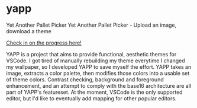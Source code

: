 # yapp

Yet Another Pallet Picker
Yet Another Pallet Picker - Upload an image, download a theme

[Check in on the progress here!](https://dylanorgeron.github.io/yapp)

YAPP is a project that aims to provide functional, aesthetic themes for VSCode. I got tired
of manually rebuilding my theme everytime I changed my wallpaper, so I developed YAPP to save
myself the effort. YAPP takes an image, extracts a color palette, then modifies those colors
into a usable set of theme colors. Contrast checking, background and foreground enhancement,
and an attempt to comply with the base16 architecture are all part of YAPP's featureset. At 
the moment, VSCode is the only supported editor, but I'd like to eventually add mapping for other
popular editors.
